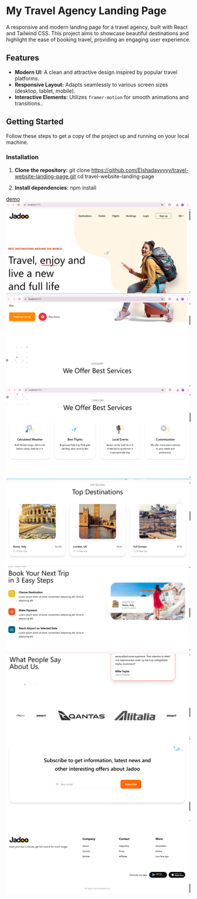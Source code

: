 # My Travel Agency Landing Page

A responsive and modern landing page for a travel agency, built with React and Tailwind CSS. This project aims to showcase beautiful destinations and highlight the ease of booking travel, providing an engaging user experience.

## Features

* **Modern UI:** A clean and attractive design inspired by popular travel platforms.
* **Responsive Layout:** Adapts seamlessly to various screen sizes (desktop, tablet, mobile).
* **Interactive Elements:** Utilizes `framer-motion` for smooth animations and transitions..

## Getting Started

Follow these steps to get a copy of the project up and running on your local machine.
### Installation

1.  **Clone the repository:**
    git clone <https://github.com/Elshadayyyyy/travel-website-landing-page.git>
    cd travel-website-landing-page
    

2.  **Install dependencies:**
    npm install


[demo](README.md) ![demo](<public/Screenshot 2025-07-20 212847.png>) ![demo](<public/Screenshot 2025-07-20 213134.png>) ![demo](<public/Screenshot 2025-07-20 213147.png>) ![demo](<public/Screenshot 2025-07-20 213203.png>) ![demo](<public/Screenshot 2025-07-20 213216.png>) ![dem](<public/Screenshot 2025-07-20 213230.png>) ![demo](<public/Screenshot 2025-07-20 213241.png>) ![demo](<public/Screenshot 2025-07-20 213251.png>)